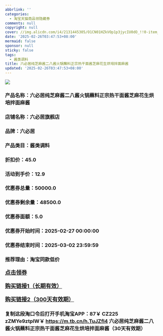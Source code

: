 ```yaml
---
abbrlink: ''
categories:
  - 淘宝天猫商品领隐藏券
comments: null
copyright: null
cover: //img.alicdn.com/i4/2131445305/O1CN01HZkVOp1p3jycIU0dO_!!0-item_pic.jpg
date: '2025-02-26T03:47:53+08:00'
mermaid: false
sponsor: null
sticky: false
tags:
  - 酱类调料
title: 六必居纯芝麻酱二八酱火锅蘸料正宗热干面酱芝麻花生烘培拌面麻酱
updated: '2025-02-26T03:47:53+08:00'
--- 
```


![](//img.alicdn.com/i4/2131445305/O1CN01HZkVOp1p3jycIU0dO_!!0-item_pic.jpg)

### 产品名称：六必居纯芝麻酱二八酱火锅蘸料正宗热干面酱芝麻花生烘培拌面麻酱
### 店铺名称：六必居旗舰店
### 品牌：六必居
### 产品类目：酱类调料
### 折扣价：45.0
### 活动到手价：12.9
### 优惠券总量：50000.0
### 优惠券剩余量：48500.0
### 优惠券面额：5.0
### 优惠券开始时间：2025-02-27 00:00:00	
### 优惠券结束时间：2025-03-02 23:59:59	
### 推荐理由：淘宝同款低价

<p style="font-size: 18px; font-weight: bold;">
  <a href="https://uland.taobao.com/coupon/edetail?e=rA4GH9qNgT%2BlhHvvyUNXZfh8CuWt5YH5OVuOuRD5gLJMmdsrkidbOWBzzpT26idJ4%2FVyqRTn%2BvEp2Pb2Z%2Fpg5FT3n9NrPw%2FHw%2BVtDyR0iWPrQPzziXrINnpOI1ma1Fw9RSHvQe2jOLZcolcVQaoc4%2BISkR762R5UxKOFJbJqPxPQEUCpE4O7XRRuEAFtcP8zePcZRh5PiUjj0im42KbNnf2gi3XCtu93ds3dkU78dxzyDDsLJHwHX1JucH6dNVqY617002I4EVbihZJb6jUSc14LRPQREM%2BtdoiZ3PVa8AbEQBHiVraie8HUw3GH5SZ%2BZQUWDPdEFUc%3D&traceId=21665f9817407225954674899d132c&union_lens=lensId%3AOPT%401740722603%400bbb205f_0d83_1954b270530_9cfb%4001%40eyJmbG9vcklkIjo3MzM1NH0ie" target="_blank">点击领券</a>
</p>
<p style="font-size: 18px; font-weight: bold;">
  <a href="https://s.click.taobao.com/t?e=m%3D2%26s%3DatpMYofAD8Jw4vFB6t2Z2ueEDrYVVa64K7Vc7tFgwiHjf2vlNIV67kyLuerTQxoGFBt5vao9QZz3ID%2FV1RqsF4wnCJeELi4I%2FIEn%2BS1IjHAB0ghlTd7WlZVm%2FOAUUFw71qrpxiwMoCNxc1AtbZGVS8uLqxOnqosPsxfkhmOmcbwLZMqoQW%2BfuKGzo1lVxIiowAvuFXC6rT1QPOkQTfgIRsUCkBuZUSAUQfNy0I6wDBudRzpnUAZSdxhECeLgR8zbjCYtYGASbzRUrFwjXfRKMUi461htOBTrYFY0RjoQ8sKYJRJlgHYYFMYMXU3NNCg%2F" target="_blank">购买链接1（长期有效）</a>
</p>
<p style="font-size: 18px; font-weight: bold;">
  <a href="https://s.click.taobao.com/8NFLRYs" target="_blank">购买链接2（300天有效期）</a>
</p>

### 复制这段淘口令后打开手机淘宝APP：87￥ CZ225 zZMYe9ztpIW￥ https://m.tb.cn/h.TuJZfl4  六必居纯芝麻酱二八酱火锅蘸料正宗热干面酱芝麻花生烘培拌面麻酱（30天有效期）
